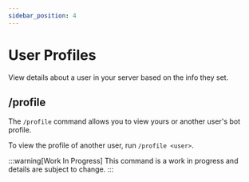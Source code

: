 ```yaml
---
sidebar_position: 4
---
```


# User Profiles
View details about a user in your server based on the info they set.

## /profile
The `/profile` command allows you to view yours or another user's bot profile. 

To view the profile of another user, run `/profile <user>`.

:::warning[Work In Progress]
This command is a work in progress and details are subject to change.
:::